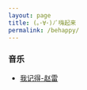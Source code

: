 ```yaml
---
layout: page
title: (｡･∀･)ﾉﾞ嗨起来
permalink: /behappy/
---
```


### 音乐

* [我记得-赵雷](https://www.bilibili.com/video/BV12P411V7AT/)
